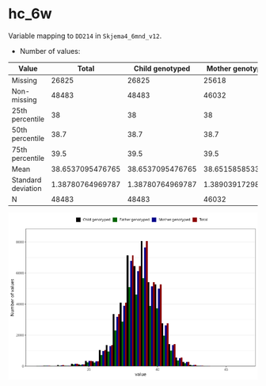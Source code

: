 # hc_6w
Variable mapping to `DD214` in `Skjema4_6mnd_v12`.
- Number of values:

| Value | Total | Child genotyped | Mother genotyped | Father genotyped |
| ----- | ----- | --------------- | ---------------- | ---------------- |
| Missing | 26825 | 26825 | 25618 | 15866 |
| Non-missing | 48483 | 48483 | 46032 | 34218 |
| 25th percentile | 38 | 38 | 38 | 38 |
| 50th percentile | 38.7 | 38.7 | 38.7 | 38.7 |
| 75th percentile | 39.5 | 39.5 | 39.5 | 39.5 |
| Mean | 38.6537095476765 | 38.6537095476765 | 38.6515858533194 | 38.6596265123619 |
| Standard deviation | 1.38780764969787 | 1.38780764969787 | 1.3890391729863 | 1.3815926953559 |
| N | 48483 | 48483 | 46032 | 34218 |



![](hc_6w_n.png)



